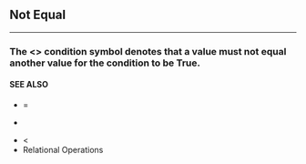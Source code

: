## Not Equal
---

### The <> condition symbol denotes that a value must not equal another value for the condition to be True.

#### SEE ALSO
* =
* >
* <
* Relational Operations
